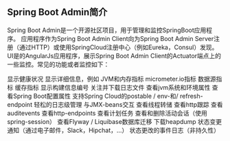 ## Spring Boot Admin简介
Spring Boot Admin是一个开源社区项目，用于管理和监控SpringBoot应用程序。 应用程序作为Spring Boot Admin Client向为Spring Boot Admin Server注册（通过HTTP）或使用SpringCloud注册中心（例如Eureka，Consul）发现。 UI是的AngularJs应用程序，展示Spring Boot Admin Client的Actuator端点上的一些监控。常见的功能或者监控如下：

显示健康状况
显示详细信息，例如
JVM和内存指标
micrometer.io指标
数据源指标
缓存指标
显示构建信息编号
关注并下载日志文件
查看jvm系统和环境属性
查看Spring Boot配置属性
支持Spring Cloud的postable / env-和/ refresh-endpoint
轻松的日志级管理
与JMX-beans交互
查看线程转储
查看http跟踪
查看auditevents
查看http-endpoints
查看计划任务
查看和删除活动会话（使用spring-session）
查看Flyway / Liquibase数据库迁移
下载heapdump
状态变更通知（通过电子邮件，Slack，Hipchat，…）
状态更改的事件日志（非持久性）
